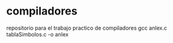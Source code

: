 # compiladores
repositorio para el trabajo practico de compiladores
gcc anlex.c tablaSimbolos.c -o anlex
